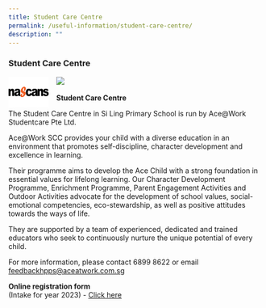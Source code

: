 ```yaml
---
title: Student Care Centre
permalink: /useful-information/student-care-centre/
description: ""
---
```

### Student Care Centre

<img src="/images/scc1.png" style="width:80%">
		 
<img src="/images/scc2.png" style="width:80px;height:60px;margin-right:15px;" align="left"> 

**Student Care Centre**

The Student Care Centre in Si Ling Primary School is run by Ace@Work Studentcare Pte Ltd. 

Ace@Work SCC provides your child with a diverse education in an environment that promotes self-discipline, character development and excellence in learning.

Their programme aims to develop the Ace Child with a strong foundation in essential values for lifelong learning. Our Character Development Programme, Enrichment Programme, Parent Engagement Activities and Outdoor Activities advocate for the development of school values, social-emotional competencies, eco-stewardship, as well as positive attitudes towards the ways of life. 

They are supported by a team of experienced, dedicated and trained educators who seek to continuously nurture the unique potential of every child.

For more information, please contact 6899 8622 or email feedbackhpps@aceatwork.com.sg

**Online registration form**  
(Intake for year 2023) -&nbsp;[Click here](https://form.jotform.com/222634227320446)